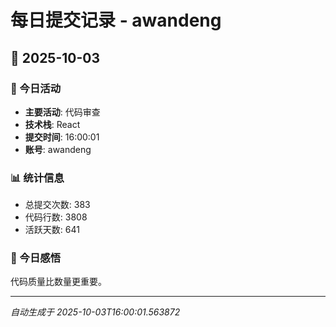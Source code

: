 # 每日提交记录 - awandeng

## 📅 2025-10-03

### 🎯 今日活动
- **主要活动**: 代码审查
- **技术栈**: React
- **提交时间**: 16:00:01
- **账号**: awandeng

### 📊 统计信息
- 总提交次数: 383
- 代码行数: 3808
- 活跃天数: 641

### 💭 今日感悟
代码质量比数量更重要。

---
*自动生成于 2025-10-03T16:00:01.563872*
